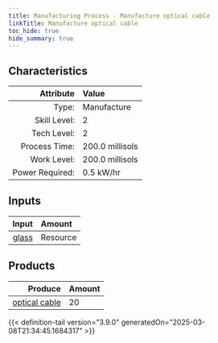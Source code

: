 ```yaml
---
title: Manufacturing Process - Manufacture optical cable
linkTitle: Manufacture optical cable
toc_hide: true
hide_summary: true
---
```

<!-- This is generated by the MarsSim HelpGenertor, do not edit. -->


## Characteristics

| Attribute      | Value |
|--------:|:------|
|Type:|Manufacture|
|Skill Level:|2|
|Tech Level:|2|
|Process Time:|200.0 millisols|
|Work Level:|200.0 millisols|
|Power Required:|0.5 kW/hr|

## Inputs

| Input      | Amount |
|--------:|:------|
|[glass](/docs/definitions/resource/glass)|Resource|1.0 kg|

## Products


| Produce      | Amount |
|--------:|:------|
|[optical cable](/docs/definitions/part/optical-cable)|20|



{{< definition-tail version="3.9.0" generatedOn="2025-03-08T21:34:45.1684317" >}}




